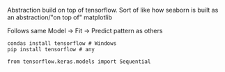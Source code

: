 Abstraction build on top of tensorflow. Sort of like how seaborn is built as an abstraction/"on top of" matplotlib

Follows same Model -> Fit -> Predict pattern as others

```shell
condas install tensorflow # Windows
pip install tensorflow # any

from tensorflow.keras.models import Sequential
```
